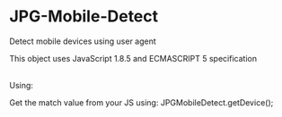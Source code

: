 JPG-Mobile-Detect
=================

Detect mobile devices using user agent <br />

This object uses JavaScript 1.8.5 and ECMASCRIPT 5 specification <br /><br />

Using: <br />

Get the match value from your JS using: JPGMobileDetect.getDevice();